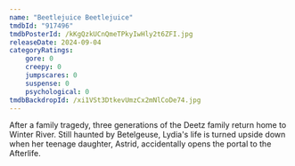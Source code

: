 ```yaml
---
name: "Beetlejuice Beetlejuice"
tmdbId: "917496"
tmdbPosterId: /kKgQzkUCnQmeTPkyIwHly2t6ZFI.jpg
releaseDate: 2024-09-04
categoryRatings:
    gore: 0
    creepy: 0
    jumpscares: 0
    suspense: 0
    psychological: 0
tmdbBackdropId: /xi1VSt3DtkevUmzCx2mNlCoDe74.jpg
---
```

After a family tragedy, three generations of the Deetz family return home to Winter River. Still haunted by Betelgeuse, Lydia's life is turned upside down when her teenage daughter, Astrid, accidentally opens the portal to the Afterlife.
